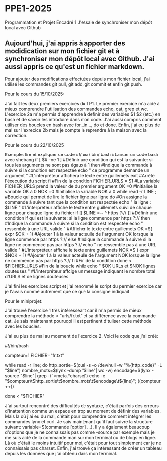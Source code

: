 # PPE1-2025
Programmation et Projet Encadré 1
J'essaie de synchroniser mon dépôt local avec Github
## Aujourd'hui, j'ai appris à apporter des modidication sur mon fichier git et à synchroniser mon dépôt local avec Github. J'ai aussi appris ce qu'est un fichier markdown.
Pour ajouter des modifications effectuées depuis mon fichier local, j'ai utilisé les commandes git pull, git add, git commit et enfin git push.

Pour le cours du 15/10/2025:

J'ai fait les deux premiers exercices du TP1. Le premier exercice m'a aidé à mieux comprendre l'utilisation des commandes echo, cat, grep et wc. L'exercice 2a m'a permis d'apprendre à definir des variables $1 $2 (etc.) en bash et de savoir les introduire dans mon code. J'ai aussi compris comment utiliser des boucles en bash avec for...in..., do et done. Enfin, j'ai eu plus de mal sur l'exrecice 2b mais je compte le reprendre à la maison avec la correction.

Pour le cours du 22/10/2025

Exemple: lire et expliquer ce code
#!/ usr/ bin/ bash   #Lancer un code bash avec shebang
if [ $# -ne 1 ]  #Définir une condition qui est la suivante: si tous les arguments ne sont pas égaux à 1
then  #Indique la commande à suivre si la condition est respectée
echo " ce programme demande un argument "  #L'interpréteur affichera le texte entre guillemets
exit  #Arrête l'éxecution du script
fi #Fin de la condition
FICHIER_URLS = $1  #La variable FICHIER_URLS prend la valeur de du premier argument
OK =0 #Initialise la variable OK à 0
NOK =0 #Initialise la variable NOK à 0
while read -r LINE ; #Boucle qui permet de lire le fichier ligne par ligne
do #On assigne la commande à suivre tant que la condition est respectée
echo " la ligne : $LINE " #L'interpréteur affiche le texte entre guillemets suivi de chaque ligne pour chaque ligne du fichier
if [[ $LINE =∼ ^ https ?:// ]] #Définir une condition if qui est la suivante: si la ligne commence par https ?://
then #Indique la commande à suivre si la condition est respectée
echo " ressemble à une URL valide " #Afficher le texte entre guillemets
OK =$( expr $OK + 1) #Ajouter 1 à la valeur acteulle de l'argument OK lorsque la ligne commence par https ?://
else #Indique la commande à suivre si la ligne ne commence pas par https ?://
echo " ne ressemble pas à une URL valide " #L'interpréteur affiche le texte entre guillemets
NOK =$ ( expr $NOK + 1) #Ajouter 1 à la valeur acteulle de l'argument NOK lorsque la ligne ne commence pas par https ?://
fi #Fin de la condition
done < $FICHIER_URLS #Fin de la boucle while
echo " $OK URLs et $NOK lignes douteuses " #L'interpréteur affcige un message indiquant le nombre total d'URLS et de lignes douteuses

J'ai fini les exercices script et j'ai renommé le script du permier exercice car je l'avais nommé autrement que ce que la consigne indiquait

Pour le miniprojet:

J'ai trouvé l'exercice 1 très intéresseant car il m'a permis de mieux comprendre la méthode < "urls/fr.txt" et sa différence avec la commande cat. Je sais maintenant pouruqoi il est pertinent d'tuliser cette méthode avec les boucles.

J'ai eu plus de mal au moement de l'exercice 2.
Voici le code que j'ai créé:

#!/bin/bash

compteur=1
FICHIER="fr.txt"

while read -r line;
do
http_sortie=$(curl -s -o /dev/null -w "%{http_code}" -L "$line")
nombre_mots=$(lynx -dump "$line"| wc -w)
encodage=$(lynx -source "$line"| grep -i '<meta.*charset')
echo -e "$compteur\t$http_sortie\t$nombre_mots\t$encodage\t${line}";
((compteur ++))

done < "$FICHIER"

J'ai surtout rencontré des difficultés de syntaxe, c'était parfois des erreurs d'inattention comme un espace en trop au moment de définir des variables. Mais là où j'ai eu du mal, c'était pour comprendre comment intégrer les commandes lynx et curl. Je sais maintenant qu'il faut suivre la structure suivant: variable=$(commande [option] ...).
Il y a également beaucoup d'options que je ne connaissais pas comme -source par exemple mais je me suis aidé de la commande man sur mon terminal ou de blogs en ligne.
Là où c'était le moins intuitif pour moi, c'était pour tout simplement car je ne connaissais pas charset.
Enfin, j'ai trouvé ça intéressant de créer un tableau depuis les données que j'ai obtenu dans mon terminal.
